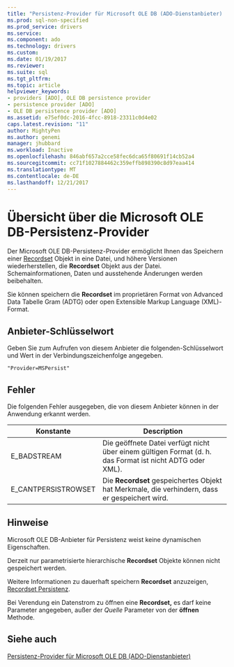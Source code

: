 ```yaml
---
title: "Persistenz-Provider für Microsoft OLE DB (ADO-Dienstanbieter) | Microsoft Docs"
ms.prod: sql-non-specified
ms.prod_service: drivers
ms.service: 
ms.component: ado
ms.technology: drivers
ms.custom: 
ms.date: 01/19/2017
ms.reviewer: 
ms.suite: sql
ms.tgt_pltfrm: 
ms.topic: article
helpviewer_keywords:
- providers [ADO], OLE DB persistence provider
- persistence provider [ADO]
- OLE DB persistence provider [ADO]
ms.assetid: e75ef0dc-2016-4fcc-8918-23311c0d4e02
caps.latest.revision: "11"
author: MightyPen
ms.author: genemi
manager: jhubbard
ms.workload: Inactive
ms.openlocfilehash: 846abf657a2cce58fec6dca65f80691f14cb52a4
ms.sourcegitcommit: cc71f1027884462c359effb898390c8d97eaa414
ms.translationtype: MT
ms.contentlocale: de-DE
ms.lasthandoff: 12/21/2017
---
```

# <a name="microsoft-ole-db-persistence-provider-overview"></a>Übersicht über die Microsoft OLE DB-Persistenz-Provider
Der Microsoft OLE DB-Persistenz-Provider ermöglicht Ihnen das Speichern einer [Recordset](../../../ado/reference/ado-api/recordset-object-ado.md) Objekt in eine Datei, und höhere Versionen wiederherstellen, die **Recordset** Objekt aus der Datei. Schemainformationen, Daten und ausstehende Änderungen werden beibehalten.

 Sie können speichern die **Recordset** im proprietären Format von Advanced Data Tabelle Gram (ADTG) oder open Extensible Markup Language (XML)-Format.

## <a name="provider-keyword"></a>Anbieter-Schlüsselwort
 Geben Sie zum Aufrufen von diesem Anbieter die folgenden-Schlüsselwort und Wert in der Verbindungszeichenfolge angegeben.

```
"Provider=MSPersist"
```

## <a name="errors"></a>Fehler
 Die folgenden Fehler ausgegeben, die von diesem Anbieter können in der Anwendung erkannt werden.

|Konstante|Description|
|--------------|-----------------|
|E_BADSTREAM|Die geöffnete Datei verfügt nicht über einem gültigen Format (d. h. das Format ist nicht ADTG oder XML).|
|E_CANTPERSISTROWSET|Die **Recordset** gespeichertes Objekt hat Merkmale, die verhindern, dass er gespeichert wird.|

## <a name="remarks"></a>Hinweise
 Microsoft OLE DB-Anbieter für Persistenz weist keine dynamischen Eigenschaften.

 Derzeit nur parametrisierte hierarchische **Recordset** Objekte können nicht gespeichert werden.

 Weitere Informationen zu dauerhaft speichern **Recordset** anzuzeigen, [Recordset Persistenz](../../../ado/guide/data/more-about-recordset-persistence.md).

 Bei Verendung ein Datenstrom zu öffnen eine **Recordset,** es darf keine Parameter angegeben, außer der *Quelle* Parameter von der **öffnen** Methode.

## <a name="see-also"></a>Siehe auch
[Persistenz-Provider für Microsoft OLE DB (ADO-Dienstanbieter)](../../../ado/guide/appendixes/microsoft-ole-db-persistence-provider-ado-service-provider.md)

